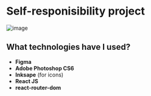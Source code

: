# Self-responisibility project

![image](https://cdn.pixabay.com/photo/2015/04/23/22/00/tree-736885__340.jpg)
## What technologies have I used?

- **Figma**
- **Adobe Photoshop CS6**
- **Inksape** (for icons)
- **React JS**
- **react-router-dom**
